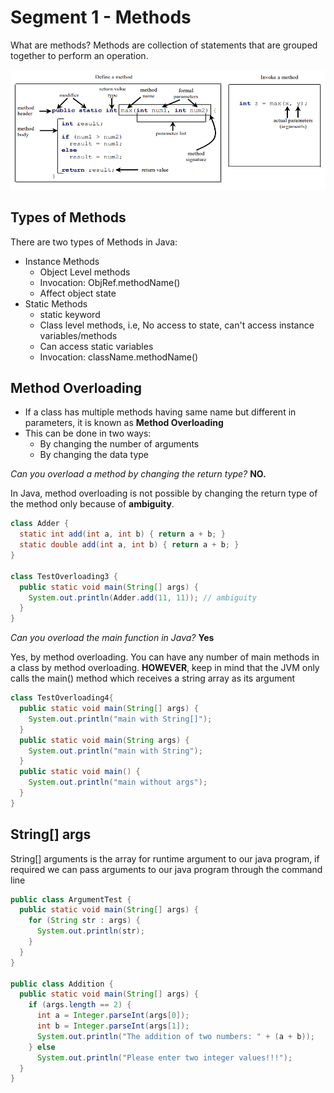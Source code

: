 # Segment 1 - Methods

What are methods?
Methods are collection of statements that are grouped together to perform an operation.

![MethodsInJava](../../assets/methods/images/method_1.PNG)

## Types of Methods
There are two types of Methods in Java:
- Instance Methods
  - Object Level methods
  - Invocation: ObjRef.methodName()
  - Affect object state
- Static Methods
  - static keyword
  - Class level methods, i.e, No access to state, can't access instance variables/methods
  - Can access static variables
  - Invocation: className.methodName()

## Method Overloading
- If a class has multiple methods having same name but different in parameters, it is known as **Method Overloading**
- This can be done in two ways:
  - By changing the number of arguments
  - By changing the data type

*Can you overload a method by changing the return type?*
**NO.**

In Java, method overloading is not possible by changing the return type of the method only because of __ambiguity__.

```java
class Adder {
  static int add(int a, int b) { return a + b; }
  static double add(int a, int b) { return a + b; }
}

class TestOverloading3 {
  public static void main(String[] args) {
    System.out.println(Adder.add(11, 11)); // ambiguity
  }
}
```

*Can you overload the main function in Java?*
**Yes**

Yes, by method overloading. You can have any number of main methods in a class by method overloading. **HOWEVER**, keep in mind that the JVM only calls the main() method which receives a string array as its argument
```java
class TestOverloading4{
  public static void main(String[] args) {
    System.out.println("main with String[]");
  }
  public static void main(String args) {
    System.out.println("main with String");
  }
  public static void main() {
    System.out.println("main without args");
  }
}
```

## String[] args
String[] arguments is the array for runtime argument to our java program, if required we can pass arguments to our java program through the command line

```java
public class ArgumentTest {
  public static void main(String[] args) {
    for (String str : args) {
      System.out.println(str);
    }
  }
}

public class Addition {
  public static void main(String[] args) {
    if (args.length == 2) {
      int a = Integer.parseInt(args[0]);
      int b = Integer.parseInt(args[1]);
      System.out.println("The addition of two numbers: " + (a + b));
    } else
      System.out.println("Please enter two integer values!!!");
  }
}
```